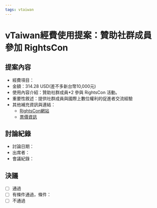 ```yaml
---
tags: vtaiwan 
---
```

# vTaiwan經費使用提案：贊助社群成員參加 RightsCon 
## 提案內容
- 經費項目：
- 金額：314.28 USD(差不多新台幣10,000元)
- 使用內容介紹：贊助社群成員*2 參與 RightsCon 活動。
- 重要性敘述：提供社群成員與國際上數位權利的促進者交流經驗
- 其他補充資訊與連結：
    - [RightsCon網站](https://www.rightscon.org)
    - [票價資訊](https://www.rightscon.org/checkout/)

## 討論紀錄
- 討論日期：
- 出席者：
- 會議紀錄：

## 決議
- [ ] 通過
- [ ] 有條件通過，條件：
- [ ] 不通過
